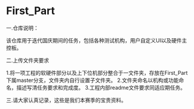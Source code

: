 # First_Part

一.仓库说明：

  该仓库用于迭代国庆期间的任务，包括各种测试机构，用户自定义UI以及硬件主控板。

二.上传文件夹要求

  1.将一项工程的软硬件部分以及上下位机部分整合于一文件夹，存放在First_Part下属master分支，文件夹内自行设置子文件夹。
  2.文件夹命名以机构或功能命名，描述写清任务要求和完成度。
  3.工程内部readme文件要求同适应期任务。
  
三.请大家认真记录，这些是我们本赛季的宝贵资料。
